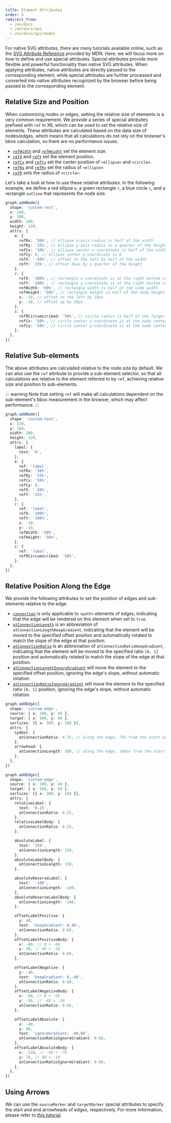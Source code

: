 ```yaml
---
title: Element Attributes
order: 5
redirect_from:
  - /en/docs
  - /en/docs/api
  - /en/docs/api/model
---
```


For native SVG attributes, there are many tutorials available online, such as the [SVG Attribute Reference](https://developer.mozilla.org/en-US/docs/Web/SVG/Attribute) provided by MDN. Here, we will focus more on how to define and use special attributes. Special attributes provide more flexible and powerful functionality than native SVG attributes. When applying attributes, native attributes are directly passed to the corresponding element, while special attributes are further processed and converted into native attributes recognized by the browser before being passed to the corresponding element.

## Relative Size and Position

When customizing nodes or edges, setting the relative size of elements is a very common requirement. We provide a series of special attributes prefixed with `ref` in X6, which can be used to set the relative size of elements. These attributes are calculated based on the data size of nodes/edges, which means that all calculations do not rely on the browser's bbox calculation, so there are no performance issues.

-  [`refWidth`](/api/registry/attr#refwidth) and [`refHeight`](/api/registry/attr#refheight) set the element size.
-  [`refX`](/api/registry/attr#refx) and [`refY`](/api/registry/attr#refy) set the element position.
-  [`refCx`](/api/registry/attr#refcx) and [`refCy`](/api/registry/attr#refcy) set the center position of `<ellipse>` and `<circle>`.
-  [`refRx`](/api/registry/attr#refrx) and [`refRy`](/api/registry/attr#refry) set the radius of `<ellipse>`.
-  [`refR`](/api/registry/attr#refr) sets the radius of `<circle>`.

Let's take a look at how to use these relative attributes. In the following example, we define a red ellipse `e`, a green rectangle `r`, a blue circle `c`, and a rectangle `outline` that represents the node size.

```ts
graph.addNode({
  shape: 'custom-rect',
  x: 160,
  y: 100,
  width: 280,
  height: 120,
  attrs: {
    e: {
      refRx: '50%', // ellipse x-axis radius is half of the width
      refRy: '25%', // ellipse y-axis radius is a quarter of the height
      refCx: '50%', // ellipse center x-coordinate is half of the width
      refCy: 0, // ellipse center y-coordinate is 0
      refX: '-50%', // offset to the left by half of the width
      refY: '25%', // offset down by a quarter of the height
    },
    r: {
      refX: '100%', // rectangle x-coordinate is at the right bottom corner of the node
      refY: '100%', // rectangle y-coordinate is at the right bottom corner of the node
      refWidth: '50%', // rectangle width is half of the node width
      refHeight: '50%', // rectangle height is half of the node height
      x: -10, // offset to the left by 10px
      y: -10, // offset up by 10px
    },
    c: {
      refRCircumscribed: '50%', // circle radius is half of the larger value of node width and height
      refCx: '50%', // circle center x-coordinate is at the node center
      refCy: '50%', // circle center y-coordinate is at the node center
    },
  },
})
```

## Relative Sub-elements

The above attributes are calculated relative to the node size by default. We can also use the `ref` attribute to provide a sub-element selector, so that all calculations are relative to the element referred to by `ref`, achieving relative size and position to sub-elements.

::: warning
Note that setting `ref` will make all calculations dependent on the sub-element's bbox measurement in the browser, which may affect performance.
:::

```ts
graph.addNode({
  shape: 'custom-text',
  x: 320,
  y: 160,
  width: 280,
  height: 120,
  attrs: {
    label: {
      text: 'H',
    },
    e: {
      ref: 'label',
      refRx: '50%',
      refRy: '25%',
      refCx: '50%',
      refCy: 0,
      refX: '-50%',
      refY: '25%',
    },
    r: {
      ref: 'label',
      refX: '100%',
      refY: '100%',
      x: -10,
      y: -10,
      refWidth: '50%',
      refHeight: '50%',
    },
    c: {
      ref: 'label',
      refRCircumscribed: '50%',
    },
  },
})
```

## Relative Position Along the Edge

We provide the following attributes to set the position of edges and sub-elements relative to the edge.

-  [`connection`](/api/registry/attr#connection) is only applicable to `<path>` elements of edges, indicating that the edge will be rendered on this element when set to `true`.
-  [`atConnectionLength`](/api/registry/attr#atconnectionlengthkeepgradient) is an abbreviation of `atConnectionLengthKeepGradient`, indicating that the element will be moved to the specified offset position and automatically rotated to match the slope of the edge at that position.
-  [`atConnectionRatio`](/api/registry/attr#atconnectionratiokeepgradient) is an abbreviation of `atConnectionRatioKeepGradient`, indicating that the element will be moved to the specified ratio `[0, 1]` position and automatically rotated to match the slope of the edge at that position.
-  [`atConnectionLengthIgnoreGradient`](/api/registry/attr#atconnectionlengthignoregradient) will move the element to the specified offset position, ignoring the edge's slope, without automatic rotation.
-  [`atConnectionRatioIgnoreGradient`](/api/registry/attr#atconnectionratioignoregradient) will move the element to the specified ratio `[0, 1]` position, ignoring the edge's slope, without automatic rotation.

```ts
graph.addEdge({
  shape: 'custom-edge',
  source: { x: 100, y: 60 },
  target: { x: 500, y: 60 },
  vertices: [{ x: 300, y: 160 }],
  attrs: {
    symbol: {
      atConnectionRatio: 0.75, // along the edge, 75% from the start point
    },
    arrowhead: {
      atConnectionLength: 100, // along the edge, 100px from the start point
    },
  },
})
```

```ts
graph.addEdge({
  shape: 'custom-edge',
  source: { x: 100, y: 60 },
  target: { x: 500, y: 60 },
  vertices: [{ x: 300, y: 160 }],
  attrs: {
    relativeLabel: {
      text: '0.25',
      atConnectionRatio: 0.25,
    },
    relativeLabelBody: {
      atConnectionRatio: 0.25,
    },

    absoluteLabel: {
      text: '150',
      atConnectionLength: 150,
    },
    absoluteLabelBody: {
      atConnectionLength: 150,
    },

    absoluteReverseLabel: {
      text: '-100',
      atConnectionLength: -100,
    },
    absoluteReverseLabelBody: {
      atConnectionLength: -100,
    },

    offsetLabelPositive: {
      y: 40,
      text: 'keepGradient: 0,40',
      atConnectionRatio: 0.66,
    },
    offsetLabelPositiveBody: {
      x: -60, // 0 + -60
      y: 30, // 40 + -10
      atConnectionRatio: 0.66,
    },

    offsetLabelNegative: {
      y: -40,
      text: 'keepGradient: 0,-40',
      atConnectionRatio: 0.66,
    },
    offsetLabelNegativeBody: {
      x: -60, // 0 + -60
      y: -50, // -40 + -10
      atConnectionRatio: 0.66,
    },

    offsetLabelAbsolute: {
      x: -40,
      y: 80,
      text: 'ignoreGradient: -40,80',
      atConnectionRatioIgnoreGradient: 0.66,
    },
    offsetLabelAbsoluteBody: {
      x: -110, // -40 + -70
      y: 70, // 80 + -10
      atConnectionRatioIgnoreGradient: 0.66,
    },
  },
})
```

## Using Arrows

We can use the `sourceMarker` and `targetMarker` special attributes to specify the start and end arrowheads of edges, respectively. For more information, please refer to [this tutorial](/api/model/marker).
